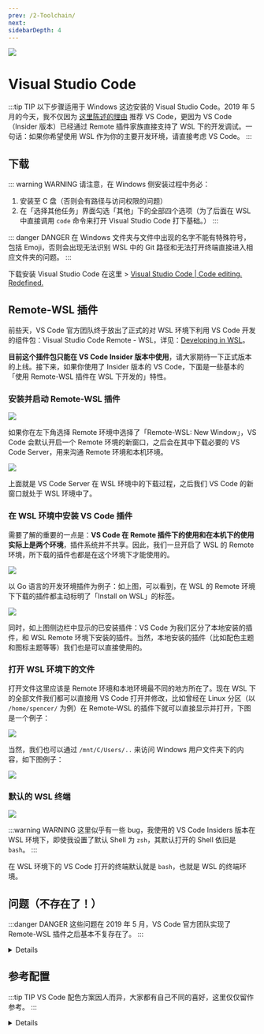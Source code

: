 ```yaml
---
prev: /2-Toolchain/
next: 
sidebarDepth: 4
---
```


![](https://i.loli.net/2019/05/13/5cd96b08b7f1f38773.png)

# Visual Studio Code

:::tip TIP
以下步骤适用于 Windows 这边安装的 Visual Studio Code。2019 年 5 月的今天，我不仅因为 [这里陈述的理由](https://sspai.com/post/47719) 推荐 VS Code，更因为 VS Code（Insider 版本）已经通过 Remote 插件家族直接支持了 WSL 下的开发调试。一句话：如果你希望使用 WSL 作为你的主要开发环境，请直接考虑 VS Code。
:::

## 下载

::: warning WARNING
请注意，在 Windows 侧安装过程中务必：

1. 安装至 C 盘（否则会有路径与访问权限的问题）
2. 在「选择其他任务」界面勾选「其他」下的全部四个选项（为了后面在 WSL 中直接调用 `code` 命令来打开 Visual Studio Code 打下基础。）
:::

::: danger DANGER
在 Windows 文件夹与文件中出现的名字不能有特殊符号，包括 Emoji，否则会出现无法识别 WSL 中的 Git 路径和无法打开终端直接进入相应文件夹的问题。
:::

下载安装 Visual Studio Code 在这里 > [Visual Studio Code | Code editing.
Redefined.](https://code.visualstudio.com/)

## Remote-WSL 插件 <Badge text="new" vertical="middle"/><Badge text="preview" type="error" vertical="middle"/>

前些天，VS Code 官方团队终于放出了正式的对 WSL 环境下利用 VS Code 开发的组件包：Visual Studio Code Remote - WSL，详见：[Developing in WSL](https://code.visualstudio.com/docs/remote/wsl#_debugging-in-wsl)。

**目前这个插件包只能在 VS Code Insider 版本中使用**，请大家期待一下正式版本的上线。接下来，如果你使用了 Insider 版本的 VS Code，下面是一些基本的「使用 Remote-WSL 插件在 WSL 下开发的」特性。

### 安装并启动 Remote-WSL 插件 <Badge text="new" vertical="middle"/>

![](https://i.loli.net/2019/05/13/5cd9614ee52a165502.png)

如果你在左下角选择 Remote 环境中选择了「Remote-WSL: New Window」，VS Code 会默认开启一个 Remote 环境的新窗口，之后会在其中下载必要的 VS Code Server，用来沟通 Remote 环境和本机环境。

![](https://i.loli.net/2019/05/13/5cd960502089983105.png)

上面就是 VS Code Server 在 WSL 环境中的下载过程，之后我们 VS Code 的新窗口就处于 WSL 环境中了。

### 在 WSL 环境中安装 VS Code 插件 <Badge text="new" vertical="middle"/>

需要了解的重要的一点是：**VS Code 在 Remote 插件下的使用和在本机下的使用实际上是两个环境**，插件系统并不共享。因此，我们一旦开启了 WSL 的 Remote 环境，所下载的插件也都是在这个环境下才能使用的。

![](https://i.loli.net/2019/05/13/5cd96250991ec71091.png)

以 Go 语言的开发环境插件为例子：如上图，可以看到，在 WSL 的 Remote 环境下下载的插件都主动标明了「Install on WSL」的标签。

![](https://i.loli.net/2019/05/13/5cd962da8d67558603.png)

同时，如上图侧边栏中显示的已安装插件：VS Code 为我们区分了本地安装的插件，和 WSL Remote 环境下安装的插件。当然，本地安装的插件（比如配色主题和图标主题等等）我们也是可以直接使用的。

### 打开 WSL 环境下的文件 <Badge text="new" vertical="middle"/>

打开文件这里应该是 Remote 环境和本地环境最不同的地方所在了。现在 WSL 下的全部文件我们都可以直接用 VS Code 打开并修改，比如曾经在 Linux 分区（以 `/home/spencer/` 为例）在 Remote-WSL 的插件下就可以直接显示并打开，下图是一个例子：

![](https://i.loli.net/2019/05/13/5cd965adeb6f377829.png)

当然，我们也可以通过 `/mnt/C/Users/..` 来访问 Windows 用户文件夹下的内容，如下图例子：

![](https://i.loli.net/2019/05/13/5cd965aeaf68710972.png)

### 默认的 WSL 终端 <Badge text="new" vertical="middle"/>

![](https://i.loli.net/2019/05/13/5cd965adcbe5b68941.png)

:::warning WARNING
这里似乎有一些 bug，我使用的 VS Code Insiders 版本在 WSL 环境下，即使我设置了默认 Shell 为 `zsh`，其默认打开的 Shell 依旧是 `bash`。
:::

在 WSL 环境下的 VS Code 打开的终端默认就是 `bash`，也就是 WSL 的终端环境。

## 问题（不存在了！）<Badge text="deprecated" type="error" vertical="middle"/>

:::danger DANGER
这些问题在 2019 年 5 月，VS Code 官方团队实现了 Remote-WSL 插件之后基本不复存在了。
:::

<details>

~~目前存在的一个问题是：VSCode 和 WSL 侧的工具链兼容性都很糟糕（除了 Node.js），都需要一定的配置才能丝滑工作。这也是一个当前微软 VSCode 各大语言插件组和 WSL 开发组都知道并在解决的问题（参考 [VSCode Python 插件 Issue #67](https://github.com/Microsoft/vscode-python/issues/67)）。~~

~~由于 WSL 是一个 Runtime 环境，而 VSCode 只和 Windows 侧的组件进行沟通，因此当前一个比较好的解决方法是：在 Windows 侧手动创建一些脚本帮助 VSCode 和 WSL 侧安装的组件沟通。[详见 Python 配置板块。](/3-VSCode/3-3-Python.html)~~

</details>

## 参考配置 <Badge text="deprecated" type="error" vertical="middle"/>

:::tip TIP
VS Code 配色方案因人而异，大家都有自己不同的喜好，这里仅仅留作参考。
:::

<details>

![](https://i.loli.net/2019/01/01/5c2aecf7acc1d.png)

为了方便参考，我使用的 Visual Studio Code 具体配置如下：

- 字体：

  - 附带有 Cursive 的字体叫做 Operator Mono，它是一个 $200 的付费字体，需要单独购买。
  - 推荐免费开源的字体 - 下载地址：[Sarasa Gothic / 更纱黑体 / 更紗黑體 / 更紗ゴシック](https://github.com/be5invis/Sarasa-Gothic)

```json
{
    "editor.fontFamily": "'Operator Mono', 'Iosevka', 'Sarasa Mono T SC', monospace"
}
```

- 主题配色：

  - [Cobalt2 Theme for VS Code](https://github.com/wesbos/cobalt2-vscode)

```json
{
    "workbench.colorTheme": "Cobalt2"
}
```

- 图标方案：

```json
{
    "workbench.iconTheme": "material-icon-theme"
}
```

</details>
